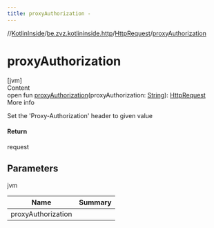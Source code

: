 ```yaml
---
title: proxyAuthorization -
---
```

//[KotlinInside](../../index.md)/[be.zvz.kotlininside.http](../index.md)/[HttpRequest](index.md)/[proxyAuthorization](proxy-authorization.md)



# proxyAuthorization  
[jvm]  
Content  
open fun [proxyAuthorization](proxy-authorization.md)(proxyAuthorization: [String](https://docs.oracle.com/javase/7/docs/api/java/lang/String.html)): [HttpRequest](index.md)  
More info  


Set the 'Proxy-Authorization' header to given value



#### Return  


request



## Parameters  
  
jvm  
  
|  Name|  Summary| 
|---|---|
| <a name="be.zvz.kotlininside.http/HttpRequest/proxyAuthorization/#java.lang.String/PointingToDeclaration/"></a>proxyAuthorization| <a name="be.zvz.kotlininside.http/HttpRequest/proxyAuthorization/#java.lang.String/PointingToDeclaration/"></a>
  
  



